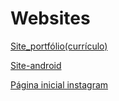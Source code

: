 # Websites
<a href="https://pedroluis1.github.io/Websites/meu_site/sobre_mim.html" target="_blank" rel="external">Site_portfólio(currículo)</a>

<a href="https://pedroluis1.github.io/Websites/Site-Android/index.html" target="_blank" rel="external">Site-android</a>

<a href="https://pedroluis1.github.io/Websites/Pg-Inicial-instagram/index.html" target="_blank" rel="external">Página inicial instagram</a>



